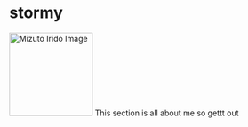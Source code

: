 # stormy
<img src="https://i.pinimg.com/736x/5f/88/cc/5f88cc14a95599d01d16b555bd741a95.jpg" alt="Mizuto Irido Image" width="150" />
This section is all about me so gettt out





